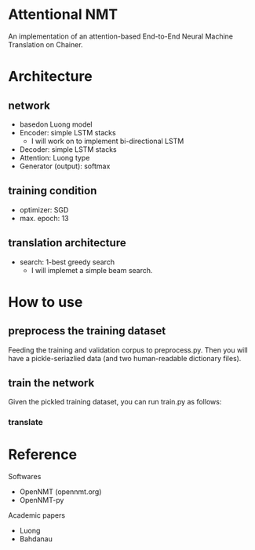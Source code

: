 # Attentional NMT
An implementation of an attention-based End-to-End Neural Machine Translation on Chainer. 

# Architecture

## network
- basedon Luong model
- Encoder: simple LSTM stacks
  - I will work on to implement bi-directional LSTM
- Decoder: simple LSTM stacks
- Attention: Luong type
- Generator (output): softmax

## training condition
- optimizer: SGD
- max. epoch: 13

## translation architecture
- search: 1-best greedy search
  - I will implemet a simple beam search. 


# How to use

## preprocess the training dataset
Feeding the training and validation corpus to preprocess.py. 
Then you will have a pickle-seriazlied data (and two human-readable dictionary files). 

## train the network
Given the pickled training dataset, you can run train.py as follows: 


### translate


# Reference

Softwares
- OpenNMT (opennmt.org)
- OpenNMT-py

Academic papers
- Luong
- Bahdanau
